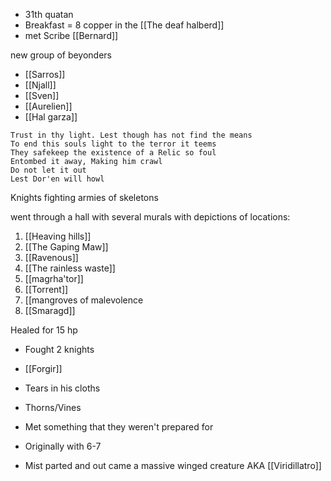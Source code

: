 - 31th quatan
- Breakfast = 8 copper in the [[The deaf halberd]]
- met Scribe [[Bernard]]

new group of beyonders
- [[Sarros]]
- [[Njall]]
- [[Sven]]
- [[Aurelien]]
- [[Hal garza]]

```
Trust in thy light. Lest though has not find the means
To end this souls light to the terror it teems
They safekeep the existence of a Relic so foul
Entombed it away, Making him crawl
Do not let it out
Lest Dor'en will howl
```

Knights fighting armies of skeletons

went through a hall with several murals with depictions of locations:
1. [[Heaving hills]]
2. [[The Gaping Maw]]
3. [[Ravenous]]
4. [[The rainless waste]]
5. [[magrha'tor]]
6. [[Torrent]]
7. [[mangroves of malevolence
8. [[Smaragd]]

Healed for 15 hp

- Fought 2 knights

- [[Forgir]]

- Tears in his cloths
- Thorns/Vines
- Met something that they weren't prepared for
- Originally with 6-7
- Mist parted and out came a massive winged creature AKA [[Viridillatro]]